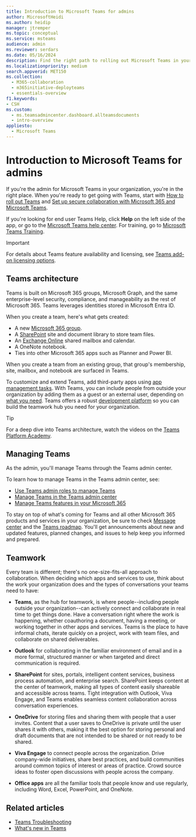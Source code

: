 ```yaml
---
title: Introduction to Microsoft Teams for admins
author: MicrosoftHeidi
ms.author: heidip
manager: jtremper
ms.topic: conceptual
ms.service: msteams
audience: admin
ms.reviewer: serdars
ms.date: 05/16/2024
description: Find the right path to rolling out Microsoft Teams in your organization. Learn about the Teams infrastructure and using Teams with Microsoft 365 or Office 365.
ms.localizationpriority: medium
search.appverid: MET150
ms.collection: 
  - M365-collaboration
  - m365initiative-deployteams
  - essentials-overview
f1.keywords:
- CSH
ms.custom: 
  - ms.teamsadmincenter.dashboard.allteamsdocuments
  - intro-overview
appliesto: 
  - Microsoft Teams
---
```


# Introduction to Microsoft Teams for admins

If you're the admin for Microsoft Teams in your organization, you're in the right place. When you're ready to get going with Teams, start with [How to roll out Teams](./deploy-overview.md) and [Set up secure collaboration with Microsoft 365 and Microsoft Teams](/microsoft-365/solutions/setup-secure-collaboration-with-teams).

If you're looking for end user Teams Help, click **Help** on the left side of the app, or go to the [Microsoft Teams help center](https://support.office.com/teams). For training, go to [Microsoft Teams Training](training-microsoft-teams-landing-page.md).

> [!IMPORTANT]
> For details about Teams feature availability and licensing, see [Teams add-on licensing options](/microsoftteams/teams-add-on-licensing/microsoft-teams-add-on-licensing).

## Teams architecture

Teams is built on Microsoft 365 groups, Microsoft Graph, and the same enterprise-level security, compliance, and manageability as the rest of Microsoft 365. Teams leverages identities stored in Microsoft Entra ID.

When you create a team, here's what gets created:

- A new [Microsoft 365 group](office-365-groups.md).
- A [SharePoint](sharepoint-onedrive-interact.md) site and document library to store team files.
- An [Exchange Online](exchange-teams-interact.md) shared mailbox and calendar.
- A OneNote notebook.
- Ties into other Microsoft 365 apps such as Planner and Power BI.

When you create a team from an existing group, that group's membership, site, mailbox, and notebook are surfaced in Teams.

To customize and extend Teams, add third-party apps using [app management tasks](apps-in-teams.md). With Teams, you can include people from outside your organization by adding them as a guest or an external user, depending on [what you need](communicate-with-users-from-other-organizations.md). Teams offers a robust [development platform](/microsoftteams/platform) so you can build the teamwork hub you need for your organization.

> [!TIP]
> For a deep dive into Teams architecture, watch the videos on the [Teams Platform Academy](https://aka.ms/TeamsPlatformAcademy).

## Managing Teams

As the admin, you'll manage Teams through the Teams admin center.

To learn how to manage Teams in the Teams admin center, see:

- [Use Teams admin roles to manage Teams](using-admin-roles.md)
- [Manage Teams in the Teams admin center](manage-teams-in-modern-portal.md)
- [Manage Teams features in your Microsoft 365](enable-features-office-365.md)

To stay on top of what's coming for Teams and all other Microsoft 365 products and services in your organization, be sure to check [Message center](https://admin.microsoft.com/AdminPortal/Home#/MessageCenter) and the [Teams roadmap](https://www.microsoft.com/microsoft-365/roadmap?rtc=1&filters=Microsoft%20Teams). You'll get announcements about new and updated features, planned changes, and issues to help keep you informed and prepared.

## Teamwork

Every team is different; there's no one-size-fits-all approach to collaboration. When deciding which apps and services to use, think about the work your organization does and the types of conversations your teams need to have:

- **Teams**, as the hub for teamwork, is where people--including people outside your organization--can actively connect and collaborate in real time to get things done. Have a conversation right where the work is happening, whether coauthoring a document, having a meeting, or working together in other apps and services. Teams is the place to have informal chats, iterate quickly on a project, work with team files, and collaborate on shared deliverables.

- **Outlook** for collaborating in the familiar environment of email and in a more formal, structured manner or when targeted and direct communication is required.

- **SharePoint** for sites, portals, intelligent content services, business process automation, and enterprise search. SharePoint keeps content at the center of teamwork, making all types of content easily shareable and accessible across teams. Tight integration with Outlook, Viva Engage, and Teams enables seamless content collaboration across conversation experiences.

- **OneDrive** for storing files and sharing them with people that a user invites. Content that a user saves to OneDrive is private until the user shares it with others, making it the best option for storing personal and draft documents that are not intended to be shared or not ready to be shared.

- **Viva Engage** to connect people across the organization. Drive company-wide initiatives, share best practices, and build communities around common topics of interest or areas of practice. Crowd source ideas to foster open discussions with people across the company.

- **Office apps** are all the familiar tools that people know and use regularly, including Word, Excel, PowerPoint, and OneNote.

## Related articles

- [Teams Troubleshooting](/MicrosoftTeams/troubleshoot/teams)
- [What's new in Teams](https://support.office.com/article/d7092a6d-c896-424c-b362-a472d5f105de)
